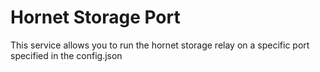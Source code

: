 # Hornet Storage Port

This service allows you to run the hornet storage relay on a specific port specified in the config.json